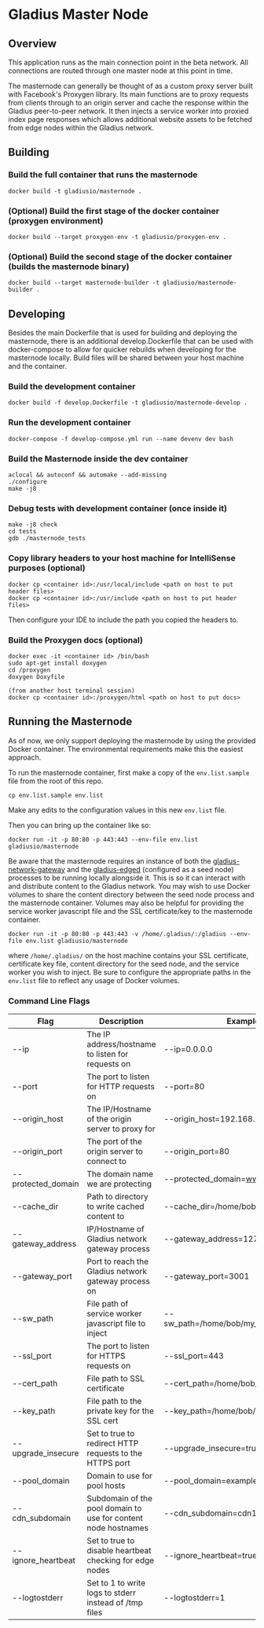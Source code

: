 # Gladius Master Node

## Overview
This application runs as the main connection point in the beta network. All
connections are routed through one master node at this point in time.

The masternode can generally be thought of as a custom proxy server built with Facebook's Proxygen library. Its main functions are to proxy requests from clients through to an origin server and cache the response within the Gladius peer-to-peer network. It then injects a service worker into proxied index page responses which allows additional website assets to be fetched from edge nodes within the Gladius network.


## Building


### Build the full container that runs the masternode
```shell
docker build -t gladiusio/masternode .
```

### (Optional) Build the first stage of the docker container (proxygen environment)
```shell
docker build --target proxygen-env -t gladiusio/proxygen-env .
```

### (Optional) Build the second stage of the docker container (builds the masternode binary)
```shell
docker build --target masternode-builder -t gladiusio/masternode-builder .
```


## Developing

Besides the main Dockerfile that is used for building and deploying the masternode, there is an additional develop.Dockerfile that can be used with docker-compose to allow for quicker rebuilds when developing for the masternode locally. Build files will be shared between your host machine and the container.

### Build the development container
```shell
docker build -f develop.Dockerfile -t gladiusio/masternode-develop .
```

### Run the development container
```shell
docker-compose -f develop-compose.yml run --name devenv dev bash
```

### Build the Masternode inside the dev container
```shell
aclocal && autoconf && automake --add-missing
./configure
make -j8
```

### Debug tests with development container (once inside it)
```shell
make -j8 check
cd tests
gdb ./masternode_tests
```

### Copy library headers to your host machine for IntelliSense purposes (optional)
```shell
docker cp <container id>:/usr/local/include <path on host to put header files>
docker cp <container id>:/usr/include <path on host to put header files>
```
Then configure your IDE to include the path you copied the headers to.

### Build the Proxygen docs (optional)
```shell
docker exec -it <container id> /bin/bash
sudo apt-get install doxygen
cd /proxygen
doxygen Doxyfile

(from another host terminal session)
docker cp <container id>:/proxygen/html <path on host to put docs>
```

## Running the Masternode

As of now, we only support deploying the masternode by using the provided Docker container. The environmental requirements make this the easiest approach.

To run the masternode container, first make a copy of the `env.list.sample` file from the root of this repo.
```shell
cp env.list.sample env.list
```

Make any edits to the configuration values in this new `env.list` file.

Then you can bring up the container like so:
```shell
docker run -it -p 80:80 -p 443:443 --env-file env.list gladiusio/masternode
```

Be aware that the masternode requires an instance of both the [gladius-network-gateway](https://github.com/gladiusio/gladius-network-gateway) and the [gladius-edged](https://github.com/gladiusio/gladius-edged) (configured as a seed node) processes to be running locally alongside it. This is so it can interact with and distribute content to the Gladius network. You may wish to use Docker volumes to share the content directory between the seed node process and the masternode container. Volumes may also be helpful for providing the service worker javascript file and the SSL certificate/key to the masternode container.

```shell
docker run -it -p 80:80 -p 443:443 -v /home/.gladius/:/gladius --env-file env.list gladiusio/masternode
```
where `/home/.gladius/` on the host machine contains your SSL certificate, certificate key file, content directory for the seed node, and the service worker you wish to inject. Be sure to configure the appropriate paths in the `env.list` file to reflect any usage of Docker volumes.

### Command Line Flags

Flag | Description | Example
---- | ----------- | -------
--ip | The IP address/hostname to listen for requests on | --ip=0.0.0.0
--port | The port to listen for HTTP requests on | --port=80
--origin_host | The IP/Hostname of the origin server to proxy for | --origin_host=192.168.2.12
--origin_port | The port of the origin server to connect to | --origin_port=80
--protected_domain | The domain name we are protecting | --protected_domain=www.example.com
--cache_dir | Path to directory to write cached content to | --cache_dir=/home/bob/content_cache/
--gateway_address | IP/Hostname of Gladius network gateway process | --gateway_address=127.0.0.1
--gateway_port | Port to reach the Gladius network gateway process on | --gateway_port=3001
--sw_path | File path of service worker javascript file to inject | --sw_path=/home/bob/my_service_worker.js
--ssl_port | The port to listen for HTTPS requests on | --ssl_port=443
--cert_path | File path to SSL certificate | --cert_path=/home/bob/cert.pem
--key_path | File path to the private key for the SSL cert | --key_path=/home/bob/key.pem
--upgrade_insecure | Set to true to redirect HTTP requests to the HTTPS port | --upgrade_insecure=true
--pool_domain | Domain to use for pool hosts | --pool_domain=examplepool.com
--cdn_subdomain | Subdomain of the pool domain to use for content node hostnames | --cdn_subdomain=cdn1
--ignore_heartbeat | Set to true to disable heartbeat checking for edge nodes | --ignore_heartbeat=true
--logtostderr | Set to 1 to write logs to stderr instead of /tmp files | --logtostderr=1
